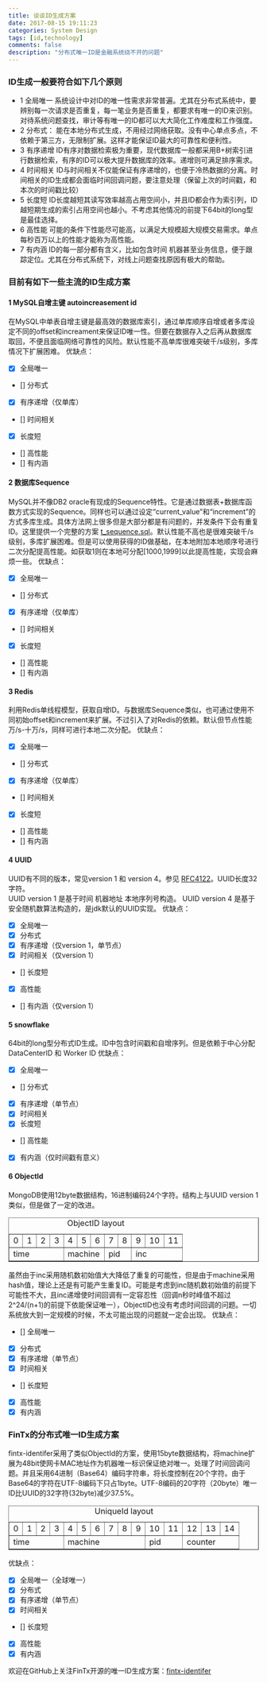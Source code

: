 ```yaml
---
title: 谈谈ID生成方案
date: 2017-08-15 19:11:23
categories: System Design
tags: [id,technology]
comments: false
description: "分布式唯一ID是金融系统绕不开的问题"
---
```

### ID生成一般要符合如下几个原则
- 1 全局唯一
系统设计中对ID的唯一性需求非常普遍。尤其在分布式系统中，要辨别每一次请求是否重复，每一笔业务是否重复，都要求有唯一的ID来识别。对待系统问题查找，审计等有唯一的ID都可以大大简化工作难度和工作强度。
- 2 分布式：
能在本地分布式生成，不用经过网络获取。没有中心单点多点，不依赖于第三方，无限制扩展。这样才能保证ID最大的可靠性和便利性。
- 3 有序递增
ID有序对数据检索极为重要，现代数据库一般都采用B+树索引进行数据检索，有序的ID可以极大提升数据库的效率。递增则可满足排序需求。
- 4 时间相关
ID与时间相关不仅能保证有序递增的，也便于冷热数据的分离。时间相关的ID生成都会面临时间回调问题，要注意处理（保留上次的时间戳，和本次的时间戳比较）
- 5 长度短
ID长度越短其读写效率越高占用空间小，并且ID都会作为索引列，ID越短期生成的索引占用空间也越小。不考虑其他情况的前提下64bit的long型是最佳选择。
- 6 高性能
可能的条件下性能尽可能高，以满足大规模超大规模交易需求。单点每秒百万以上的性能才能称为高性能。
- 7 有内涵
ID的每一部分都有含义，比如包含时间 机器甚至业务信息，便于跟踪定位。尤其在分布式系统下，对线上问题查找原因有极大的帮助。


### 目前有如下一些主流的ID生成方案
#### 1 MySQL自增主键  autoincreasement id
在MySQL中单表自增主键是最高效的数据库索引，通过单库顺序自增或者多库设定不同的offset和increament来保证ID唯一性。但要在数据存入之后再从数据库取回，不便且面临网络可靠性的风险。默认性能不高单库很难突破千/s级别，多库情况下扩展困难。
优缺点：
- [X] 全局唯一
- [] 分布式
- [X] 有序递增（仅单库）
- [] 时间相关
- [X] 长度短
- [] 高性能
- [] 有内涵

#### 2 数据库Sequence
MySQL并不像DB2 oracle有现成的Sequence特性。它是通过数据表+数据库函数方式实现的Sequence。同样也可以通过设定“current_value”和“increment”的方式多库生成。具体方法网上很多但是大部分都是有问题的，并发条件下会有重复ID。这里提供一个完整的方案 [t_sequence.sql](./uploads/posts/id-generation/t_sequence.sql)。默认性能不高也是很难突破千/s级别，多库扩展困难。但是可以使用获得的ID做基础，在本地附加本地顺序号进行二次分配提高性能。如获取1则在本地可分配[1000,1999]以此提高性能，实现会麻烦一些。
优缺点：
- [X] 全局唯一
- [] 分布式
- [X] 有序递增（仅单库）
- [] 时间相关
- [X] 长度短
- [] 高性能
- [] 有内涵


#### 3 Redis
利用Redis单线程模型，获取自增ID。与数据库Sequence类似，也可通过使用不同初始offset和increment来扩展。不过引入了对Redis的依赖。默认但节点性能万/s-十万/s，同样可进行本地二次分配。
优缺点：
- [X] 全局唯一
- [] 分布式
- [X] 有序递增（仅单库）
- [] 时间相关
- [X] 长度短
- [] 高性能
- [] 有内涵

#### 4 UUID
UUID有不同的版本，常见version 1 和 version 4。参见 [RFC4122](http://www.ietf.org/rfc/rfc4122.txt)。UUID长度32字符。    
UUID version 1 是基于时间 机器地址 本地序列号构造。
UUID version 4 是基于安全随机数算法构造的，是jdk默认的UUID实现。
优缺点：
- [X] 全局唯一
- [X] 分布式
- [X] 有序递增（仅version 1，单节点）
- [X] 时间相关（仅version 1）
- [] 长度短
- [X] 高性能
- [] 有内涵（仅version 1）

#### 5 snowflake
64bit的long型分布式ID生成。ID中包含时间戳和自增序列。但是依赖于中心分配DataCenterID 和 Worker ID
优缺点：
- [X] 全局唯一
- [] 分布式
- [X] 有序递增（单节点）
- [X] 时间相关
- [X] 长度短
- [] 高性能
- [X] 有内涵（仅时间戳有意义）

#### 6 ObjectId
MongoDB使用12byte数据结构，16进制编码24个字符。结构上与UUID version 1类似，但是做了一定的改进。
<table border="1">
<caption>ObjectID layout</caption>
<tr>
<td>0</td><td>1</td><td>2</td><td>3</td><td>4</td><td>5</td><td>6</td><td>7</td><td>8</td><td>9</td><td>10</td><td>11</td>
</tr>
<tr>
<td colspan="4">time</td><td colspan="3">machine</td> <td colspan="2">pid</td><td colspan="3">inc</td>
</tr>
</table>
  
虽然由于inc采用随机数初始值大大降低了重复的可能性，但是由于machine采用hash值，理论上还是有可能产生重复ID。可能是考虑到inc随机数初始值的前提下可能性不大，且inc递增使时间回调有一定容忍性（回调n秒时峰值不超过2^24/(n+1)的前提下依能保证唯一），ObjectID也没有考虑时间回调的问题。一切系统放大到一定规模的时候，不太可能出现的问题就一定会出现。
优缺点：
- [] 全局唯一
- [X] 分布式
- [X] 有序递增（单节点）
- [X] 时间相关
- [] 长度短
- [X] 高性能
- [X] 有内涵

### FinTx的分布式唯一ID生成方案
fintx-identifer采用了类似ObjectId的方案，使用15byte数据结构，将machine扩展为48bit使网卡MAC地址作为机器唯一标识保证绝对唯一。处理了时间回调问题。并且采用64进制（Base64）编码字符串，将长度控制在20个字符。由于Base64的字符在UTF-8编码下只占1byte。UTF-8编码的20字符（20byte）唯一ID比UUID的32字符(32byte)减少37.5%。
<table border="1">
<caption>UniqueId layout</caption>
<tr>
<td>0</td><td>1</td><td>2</td><td>3</td><td>4</td><td>5</td><td>6</td><td>7</td><td>8</td><td>9</td><td>10</td><td>11</td><td>12</td><td>13</td><td>14</td>
</tr>
<tr>
<td colspan="4">time</td><td colspan="6">machine</td><td colspan="2">pid</td><td colspan="3">counter</td>
</tr>
</table>

优缺点：    
- [X] 全局唯一（全球唯一）
- [X] 分布式
- [X] 有序递增（单节点）
- [X] 时间相关
- [] 长度短
- [X] 高性能
- [X] 有内涵

欢迎在GitHub上关注FinTx开源的唯一ID生成方案：[fintx-identifer](https://github.com/fintx/fintx-identifer)
